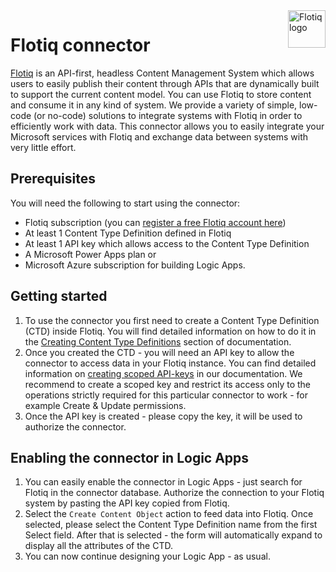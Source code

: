 <a href="https://flotiq.com/">
    <img src="https://editor.flotiq.com/fonts/fq-logo.svg" alt="Flotiq logo" title="Flotiq" align="right" height="60" />
</a>

Flotiq connector
================

[Flotiq](https://flotiq.com) is an API-first, headless Content Management System which allows users to easily publish their content through APIs that are dynamically built to support the current content model. You can use Flotiq to store content and consume it in any kind of system. We provide a variety of simple, low-code (or no-code) solutions to integrate systems with Flotiq in order to efficiently work with data. This connector allows you to easily integrate your Microsoft services with Flotiq and exchange data between systems with very little effort.

## Prerequisites

You will need the following to start using the connector:
- Flotiq subscription (you can [register a free Flotiq account here](https://editor.flotiq.com/register.html))
- At least 1 Content Type Definition defined in Flotiq
- At least 1 API key which allows access to the Content Type Definition
- A Microsoft Power Apps plan or
- Microsoft Azure subscription for building Logic Apps.

## Getting started

1. To use the connector you first need to create a Content Type Definition (CTD) inside Flotiq. You will find detailed information on how to do it in the [Creating Content Type Definitions](https://flotiq.com/docs/panel/content-types/#creating-content-type-definitions) section of documentation.
2. Once you created the CTD - you will need an API key to allow the connector to access data in your Flotiq instance. You can find detailed information on [creating scoped API-keys](https://flotiq.com/docs/API/#user-defined-api-keys) in our documentation. We recommend to create a scoped key and restrict its access only to the operations strictly required for this particular connector to work - for example Create & Update permissions. 
3. Once the API key is created - please copy the key, it will be used to authorize the connector.

## Enabling the connector in Logic Apps

1. You can easily enable the connector in Logic Apps - just search for Flotiq in the connector database. Authorize the connection to your Flotiq system by pasting the API key copied from Flotiq. 
2. Select the `Create Content Object` action to feed data into Flotiq. Once selected, please select the Content Type Definition name from the first Select field. After that is selected - the form will automatically expand to display all the attributes of the CTD.
3. You can now continue designing your Logic App - as usual.


